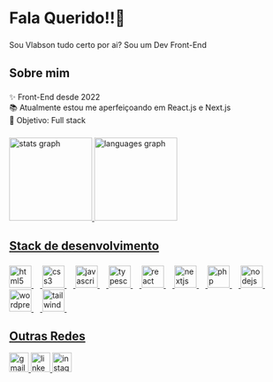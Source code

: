 <h1 align="left">Fala Querido!!🫡 </h1>

###

<p align="left">Sou Vlabson tudo certo por ai? Sou um Dev Front-End </p>

###

<h2 align="left">Sobre mim</h2>

###

<p align="left">✨ Front-End desde 2022<br>📚 Atualmente estou me aperfeiçoando em React.js e Next.js<br>🎯 Objetivo: Full stack<br></p>

###

<div align="left">
  <a href="https://github.com/vlabson"/>
  <img src="https://github-readme-stats.vercel.app/api?username=anuraghazra"
 height="150" alt="stats graph"/>
  <img src="https://github-readme-stats.vercel.app/api/top-langs?
    username=vlabson&
    locale=en&
    hide_title=false&
    layout=compact&
    card_width=320&
    langs_count=5&
    theme=dracula&
    hide_border=false&
    count_private=true&
    include_all_commits=true" height="150" alt="languages graph"  />
</div>
<h2 align="left">Stack de desenvolvimento</h2>

###

<div align="left">
  <img src="https://cdn.jsdelivr.net/gh/devicons/devicon@latest/icons/html5/html5-original-wordmark.svg" height="40" alt="html5 logo" />  
  <img width="12" />
  <img src="https://cdn.jsdelivr.net/gh/devicons/devicon@latest/icons/css3/css3-original-wordmark.svg"  height="40" alt="css3 logo" />  
  <img width="12" />
  <img src="https://cdn.jsdelivr.net/gh/devicons/devicon/icons/javascript/javascript-original.svg" height="40" alt="javascript logo"  />
  <img width="12" />
  <img src="https://cdn.jsdelivr.net/gh/devicons/devicon/icons/typescript/typescript-original.svg" height="40" alt="typescript logo"  />
  <img width="12" />
  <img src="https://cdn.jsdelivr.net/gh/devicons/devicon/icons/react/react-original.svg" height="40" alt="react logo"  />
  <img width="12" />
  <img src="https://cdn.jsdelivr.net/gh/devicons/devicon/icons/nextjs/nextjs-original.svg" height="40" alt="nextjs logo"  />
  <img width="12" />
  <img src="https://cdn.jsdelivr.net/gh/devicons/devicon@latest/icons/php/php-original.svg" height="40" alt="php logo"/>
  <img width="12" />
  <img src="https://cdn.jsdelivr.net/gh/devicons/devicon/icons/nodejs/nodejs-original.svg" height="40" alt="nodejs logo"  />
  <img width="12" />
  <img src="https://cdn.jsdelivr.net/gh/devicons/devicon@latest/icons/wordpress/wordpress-original.svg" height="40" alt="wordpress logo"  />
  <img width="12" />
  <img src="https://cdn.jsdelivr.net/gh/devicons/devicon@latest/icons/tailwindcss/tailwindcss-original.svg" height="40" alt="tailwind logo" />
  <img width="12" />         
</div>

###
<h2 align="left">Outras Redes</h2>

<div align="left">
   <a href="mailto:vlabsonsviana@gmail.com">
    <img src="https://img.shields.io/static/v1?message=Gmail&logo=gmail&label=&color=D14836&logoColor=white&labelColor=&style=for-the-badge" height="35" alt="gmail logo"  />
  </a>
  <a href="https://www.linkedin.com/in/vlabsonviana/" target="_blank">
    <img src="https://img.shields.io/static/v1?message=LinkedIn&logo=linkedin&label=&color=0077B5&logoColor=white&labelColor=&style=for-the-badge" height="35" alt="linkedin logo"  />
  </a>
  <a href="https://www.instagram.com/vlabsonviana/" target="_blank">
    <img src="https://img.shields.io/static/v1?message=Instagram&logo=instagram&label=&color=E4405F&logoColor=white&labelColor=&style=for-the-badge" height="35" alt="instagram logo"  />  
  </a>
</div>

###
